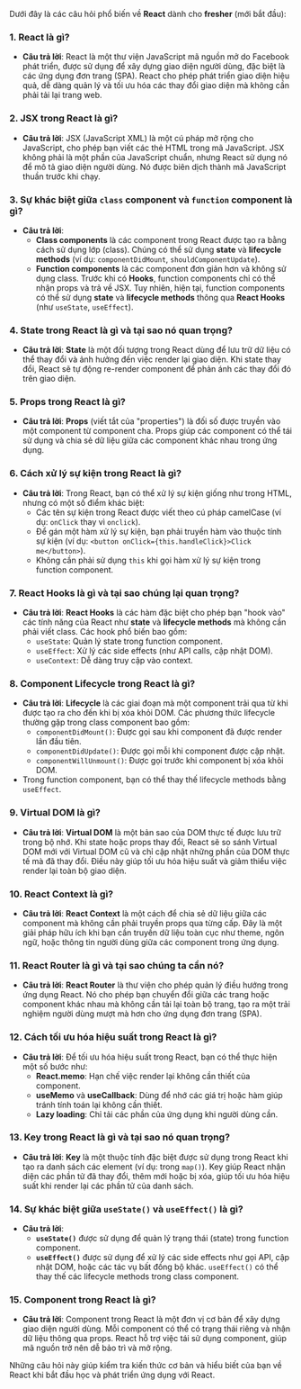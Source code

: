 Dưới đây là các câu hỏi phổ biến về **React** dành cho **fresher** (mới bắt đầu):

### 1. **React là gì?**

- **Câu trả lời**: React là một thư viện JavaScript mã nguồn mở do Facebook phát triển, được sử dụng để xây dựng giao diện người dùng, đặc biệt là các ứng dụng đơn trang (SPA). React cho phép phát triển giao diện hiệu quả, dễ dàng quản lý và tối ưu hóa các thay đổi giao diện mà không cần phải tải lại trang web.

### 2. **JSX trong React là gì?**

- **Câu trả lời**: JSX (JavaScript XML) là một cú pháp mở rộng cho JavaScript, cho phép bạn viết các thẻ HTML trong mã JavaScript. JSX không phải là một phần của JavaScript chuẩn, nhưng React sử dụng nó để mô tả giao diện người dùng. Nó được biên dịch thành mã JavaScript thuần trước khi chạy.

### 3. **Sự khác biệt giữa `class` component và `function` component là gì?**

- **Câu trả lời**:
  - **Class components** là các component trong React được tạo ra bằng cách sử dụng lớp (class). Chúng có thể sử dụng **state** và **lifecycle methods** (ví dụ: `componentDidMount`, `shouldComponentUpdate`).
  - **Function components** là các component đơn giản hơn và không sử dụng class. Trước khi có **Hooks**, function components chỉ có thể nhận props và trả về JSX. Tuy nhiên, hiện tại, function components có thể sử dụng **state** và **lifecycle methods** thông qua **React Hooks** (như `useState`, `useEffect`).

### 4. **State trong React là gì và tại sao nó quan trọng?**

- **Câu trả lời**: **State** là một đối tượng trong React dùng để lưu trữ dữ liệu có thể thay đổi và ảnh hưởng đến việc render lại giao diện. Khi state thay đổi, React sẽ tự động re-render component để phản ánh các thay đổi đó trên giao diện.

### 5. **Props trong React là gì?**

- **Câu trả lời**: **Props** (viết tắt của "properties") là đối số được truyền vào một component từ component cha. Props giúp các component có thể tái sử dụng và chia sẻ dữ liệu giữa các component khác nhau trong ứng dụng.

### 6. **Cách xử lý sự kiện trong React là gì?**

- **Câu trả lời**: Trong React, bạn có thể xử lý sự kiện giống như trong HTML, nhưng có một số điểm khác biệt:
  - Các tên sự kiện trong React được viết theo cú pháp camelCase (ví dụ: `onClick` thay vì `onclick`).
  - Để gán một hàm xử lý sự kiện, bạn phải truyền hàm vào thuộc tính sự kiện (ví dụ: `<button onClick={this.handleClick}>Click me</button>`).
  - Không cần phải sử dụng `this` khi gọi hàm xử lý sự kiện trong function component.

### 7. **React Hooks là gì và tại sao chúng lại quan trọng?**

- **Câu trả lời**: **React Hooks** là các hàm đặc biệt cho phép bạn "hook vào" các tính năng của React như **state** và **lifecycle methods** mà không cần phải viết class. Các hook phổ biến bao gồm:
  - `useState`: Quản lý state trong function component.
  - `useEffect`: Xử lý các side effects (như API calls, cập nhật DOM).
  - `useContext`: Dễ dàng truy cập vào context.

### 8. **Component Lifecycle trong React là gì?**

- **Câu trả lời**: **Lifecycle** là các giai đoạn mà một component trải qua từ khi được tạo ra cho đến khi bị xóa khỏi DOM. Các phương thức lifecycle thường gặp trong class component bao gồm:
  - `componentDidMount()`: Được gọi sau khi component đã được render lần đầu tiên.
  - `componentDidUpdate()`: Được gọi mỗi khi component được cập nhật.
  - `componentWillUnmount()`: Được gọi trước khi component bị xóa khỏi DOM.
- Trong function component, bạn có thể thay thế lifecycle methods bằng `useEffect`.

### 9. **Virtual DOM là gì?**

- **Câu trả lời**: **Virtual DOM** là một bản sao của DOM thực tế được lưu trữ trong bộ nhớ. Khi state hoặc props thay đổi, React sẽ so sánh Virtual DOM mới với Virtual DOM cũ và chỉ cập nhật những phần của DOM thực tế mà đã thay đổi. Điều này giúp tối ưu hóa hiệu suất và giảm thiểu việc render lại toàn bộ giao diện.

### 10. **React Context là gì?**

- **Câu trả lời**: **React Context** là một cách để chia sẻ dữ liệu giữa các component mà không cần phải truyền props qua từng cấp. Đây là một giải pháp hữu ích khi bạn cần truyền dữ liệu toàn cục như theme, ngôn ngữ, hoặc thông tin người dùng giữa các component trong ứng dụng.

### 11. **React Router là gì và tại sao chúng ta cần nó?**

- **Câu trả lời**: **React Router** là thư viện cho phép quản lý điều hướng trong ứng dụng React. Nó cho phép bạn chuyển đổi giữa các trang hoặc component khác nhau mà không cần tải lại toàn bộ trang, tạo ra một trải nghiệm người dùng mượt mà hơn cho ứng dụng đơn trang (SPA).

### 12. **Cách tối ưu hóa hiệu suất trong React là gì?**

- **Câu trả lời**: Để tối ưu hóa hiệu suất trong React, bạn có thể thực hiện một số bước như:
  - **React.memo**: Hạn chế việc render lại không cần thiết của component.
  - **useMemo** và **useCallback**: Dùng để nhớ các giá trị hoặc hàm giúp tránh tính toán lại không cần thiết.
  - **Lazy loading**: Chỉ tải các phần của ứng dụng khi người dùng cần.

### 13. **Key trong React là gì và tại sao nó quan trọng?**

- **Câu trả lời**: **Key** là một thuộc tính đặc biệt được sử dụng trong React khi tạo ra danh sách các element (ví dụ: trong `map()`). Key giúp React nhận diện các phần tử đã thay đổi, thêm mới hoặc bị xóa, giúp tối ưu hóa hiệu suất khi render lại các phần tử của danh sách.

### 14. **Sự khác biệt giữa `useState()` và `useEffect()` là gì?**

- **Câu trả lời**:
  - **`useState()`** được sử dụng để quản lý trạng thái (state) trong function component.
  - **`useEffect()`** được sử dụng để xử lý các side effects như gọi API, cập nhật DOM, hoặc các tác vụ bất đồng bộ khác. `useEffect()` có thể thay thế các lifecycle methods trong class component.

### 15. **Component trong React là gì?**

- **Câu trả lời**: Component trong React là một đơn vị cơ bản để xây dựng giao diện người dùng. Mỗi component có thể có trạng thái riêng và nhận dữ liệu thông qua props. React hỗ trợ việc tái sử dụng component, giúp mã nguồn trở nên dễ bảo trì và mở rộng.

Những câu hỏi này giúp kiểm tra kiến thức cơ bản và hiểu biết của bạn về React khi bắt đầu học và phát triển ứng dụng với React.
